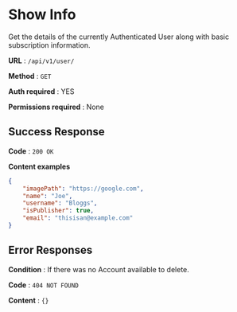# Show Info

Get the details of the currently Authenticated User along with basic
subscription information.

**URL** : `/api/v1/user/`

**Method** : `GET`

**Auth required** : YES

**Permissions required** : None

## Success Response

**Code** : `200 OK`

**Content examples**

```json
{
    "imagePath": "https://google.com",
    "name": "Joe",
    "username": "Bloggs",
    "isPublisher": true,
    "email": "thisisan@example.com"
}
```

## Error Responses

**Condition** : If there was no Account available to delete.

**Code** : `404 NOT FOUND`

**Content** : `{}`